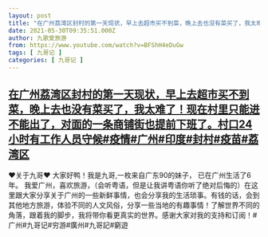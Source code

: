 ```yaml
---
layout: post
title: "在广州荔湾区封村的第一天现状，早上去超市买不到菜，晚上去也没有菜买了，我太难了！现在村里只能进不能出了，对面的一条商铺街也提前下班了。村口24小时有工作人员守候#疫情#广州#印度#封村#疫苗#荔湾区"
date: 2021-05-30T09:35:51.000Z
author: 九歌爱旅游
from: https://www.youtube.com/watch?v=BFShH4eDuGw
tags: [ 九哥记 ]
categories: [ 九哥记 ]
---
```

<!--1622367351000-->
[在广州荔湾区封村的第一天现状，早上去超市买不到菜，晚上去也没有菜买了，我太难了！现在村里只能进不能出了，对面的一条商铺街也提前下班了。村口24小时有工作人员守候#疫情#广州#印度#封村#疫苗#荔湾区](https://www.youtube.com/watch?v=BFShH4eDuGw)
------

<div>
♥关于九哥♥ 大家好鸭！我是九哥,一枚来自广东90的妹子， 已在广州生活了6年。 我爱广州，喜欢旅游，（会听粤语，但是让我讲粤语你听了绝对后悔的）在这里跟大家分享关于广州的一些新鲜事情，也会分享我的生活琐事。有钱的话，会到其他地方旅游，体验不同的人文风俗，分享一些当地的有趣事情！了解世界不同的角落，跟着我的脚步，我将带你看更真实的世界。感谢大家对我的支持和订阅！#广州#九哥记#穷游#廣州#九哥記#窮遊
</div>
